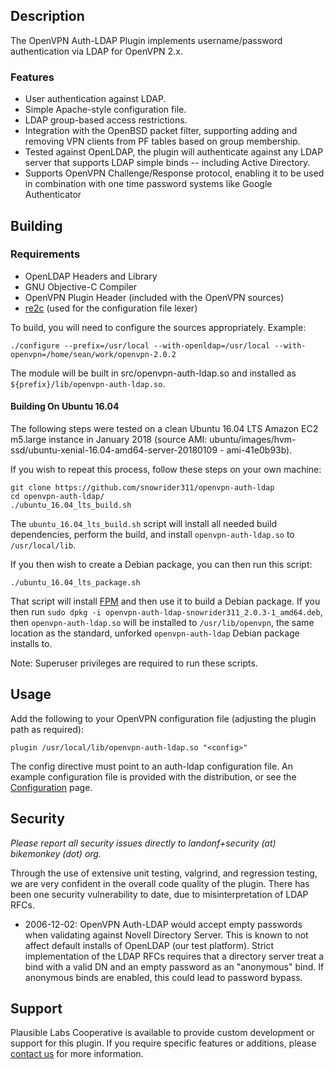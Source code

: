 ## Description

The OpenVPN Auth-LDAP Plugin implements username/password authentication via LDAP for OpenVPN 2.x.

### Features
  * User authentication against LDAP.
  * Simple Apache-style configuration file.
  * LDAP group-based access restrictions.
  * Integration with the OpenBSD packet filter, supporting adding and removing VPN clients from PF tables based on group membership.
  * Tested against OpenLDAP, the plugin will authenticate against any LDAP server that supports LDAP simple binds -- including Active Directory.
  * Supports OpenVPN Challenge/Response protocol, enabling it to be used in combination with one time password systems like Google Authenticator

## Building

### Requirements

  * OpenLDAP Headers and Library
  * GNU Objective-C Compiler
  * OpenVPN Plugin Header (included with the OpenVPN sources)
  * [re2c](http://www.re2c.org/) (used for the configuration file lexer)

To build, you will need to configure the sources appropriately. Example:

```
./configure --prefix=/usr/local --with-openldap=/usr/local --with-openvpn=/home/sean/work/openvpn-2.0.2
```

The module will be built in src/openvpn-auth-ldap.so and installed as
`${prefix}/lib/openvpn-auth-ldap.so`.


#### Building On Ubuntu 16.04 ####

The following steps were tested on a clean Ubuntu 16.04 LTS Amazon EC2 m5.large instance in January 2018 (source AMI: ubuntu/images/hvm-ssd/ubuntu-xenial-16.04-amd64-server-20180109 - ami-41e0b93b).

If you wish to repeat this process, follow these steps on your own machine:

```
git clone https://github.com/snowrider311/openvpn-auth-ldap
cd openvpn-auth-ldap/
./ubuntu_16.04_lts_build.sh
```

The `ubuntu_16.04_lts_build.sh` script will install all needed build dependencies, perform the build, and install `openvpn-auth-ldap.so` to `/usr/local/lib`.

If you then wish to create a Debian package, you can then run this script:

```
./ubuntu_16.04_lts_package.sh
```

That script will install [FPM](https://github.com/jordansissel/fpm) and then use it to build a Debian package. If you then run `sudo dpkg -i openvpn-auth-ldap-snowrider311_2.0.3-1_amd64.deb`, then `openvpn-auth-ldap.so` will be installed to `/usr/lib/openvpn`, the same location as the standard, unforked `openvpn-auth-ldap` Debian package installs to. 

Note: Superuser privileges are required to run these scripts.


## Usage

Add the following to your OpenVPN configuration file (adjusting the plugin path as required):

```
plugin /usr/local/lib/openvpn-auth-ldap.so "<config>"
```

The config directive must point to an auth-ldap configuration file. An example configuration file
is provided with the distribution, or see the [Configuration](../../wiki/Configuration) page.


## Security

*Please report all security issues directly to landonf+security (at) bikemonkey (dot) org.*

Through the use of extensive unit testing, valgrind, and regression testing, we are very confident
in the overall code quality of the plugin. There has been one security vulnerability to date, due
to misinterpretation of LDAP RFCs.

  * 2006-12-02: OpenVPN Auth-LDAP would accept empty passwords when validating against Novell Directory Server. This is known to not affect default installs of OpenLDAP (our test platform). Strict implementation of the LDAP RFCs requires that a directory server treat a bind with a valid DN and an empty password as an "anonymous" bind. If anonymous binds are enabled, this could lead to password bypass.

## Support

Plausible Labs Cooperative is available to provide custom development or support for this plugin.
If you require specific features or additions, please [contact
us](http://www.plausible.coop/about/) for more information.
